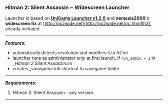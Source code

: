 ### Hitman 2: Silent Assassin ~ Widescreen Launcher 

Launcher is based on **[UniGame Launcher v1.2.0](https://github.com/alex47exe/UniGame-Launcher/releases/tag/v1.2.0)** and **nemesis2000**'s **widescreen fix** at [http://ps2wide.net](http://ps2wide.net/pc.html#h2), already included

------

***Features:***

- automatically detects resolution and modifies it to *h2.ini*
- launcher runs as administrator only at first launch, if `run_admin = 1` in *_Hitman 2 Silent Assassin.ini*
- creates *_savegame.lnk* shortcut to savegame folder

------

***Requirements:***

1. Hitman 2: Silent Assassin - any version

------

